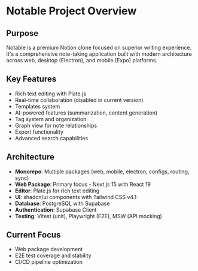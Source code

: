 # Notable Project Overview

## Purpose

Notable is a premium Notion clone focused on superior writing experience. It's a comprehensive note-taking application built with modern architecture across web, desktop (Electron), and mobile (Expo) platforms.

## Key Features

- Rich text editing with Plate.js
- Real-time collaboration (disabled in current version)
- Templates system
- AI-powered features (summarization, content generation)
- Tag system and organization
- Graph view for note relationships
- Export functionality
- Advanced search capabilities

## Architecture

- **Monorepo**: Multiple packages (web, mobile, electron, configs, routing, sync)
- **Web Package**: Primary focus - Next.js 15 with React 19
- **Editor**: Plate.js for rich text editing
- **UI**: shadcn/ui components with Tailwind CSS v4.1
- **Database**: PostgreSQL with Supabase
- **Authentication**: Supabase Client
- **Testing**: Vitest (unit), Playwright (E2E), MSW (API mocking)

## Current Focus

- Web package development
- E2E test coverage and stability
- CI/CD pipeline optimization
